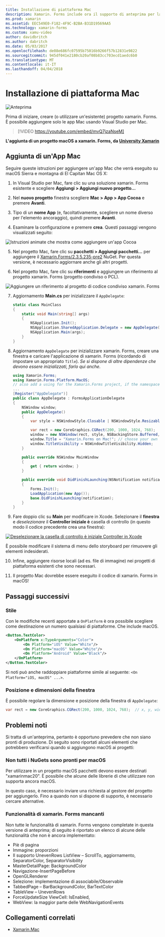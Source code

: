 ```yaml
---
title: Installazione di piattaforma Mac
description: Xamarin. Forms include ora il supporto di anteprima per la piattaforma Mac
ms.prod: xamarin
ms.assetid: EEC549E0-F182-4F9C-B2BA-B31D19569AA5
ms.technology: xamarin-forms
ms.custom: xamu-video
author: davidbritch
ms.author: dabritch
ms.date: 05/03/2017
ms.openlocfilehash: de08e686fc07595b75016b9266f57b12831e9822
ms.sourcegitcommit: 945df041e2180cb20af08b83cc703ecd1aedc6b0
ms.translationtype: MT
ms.contentlocale: it-IT
ms.lasthandoff: 04/04/2018
---
```

# <a name="mac-platform-setup"></a>Installazione di piattaforma Mac

![Anteprima](~/media/shared/preview.png)

Prima di iniziare, creare (o utilizzare un'esistente) progetto xamarin. Forms.
È possibile aggiungere solo le app Mac usando Visual Studio per Mac.

> [!VIDEO https://youtube.com/embed/mvQ7jzaNseM]

**L'aggiunta di un progetto macOS a xamarin. Forms, da [University Xamarin](https://university.xamarin.com/)**

## <a name="adding-a-mac-app"></a>Aggiunta di un'App Mac

Seguire queste istruzioni per aggiungere un'app Mac che verrà eseguito su macOS Sierra e montagna di El Capitan Mac OS X:

1. In Visual Studio per Mac, fare clic su una soluzione xamarin. Forms esistente e scegliere **Aggiungi > Aggiungi nuovo progetto...**

2. Nel **nuovo progetto** finestra scegliere **Mac > App > App Cocoa** e premere **Avanti**.

3. Tipo di un **nome App** (e, facoltativamente, scegliere un nome diverso per l'elemento ancoraggio), quindi premere **Avanti**.

4. Esaminare la configurazione e premere **crea**. Questi passaggi vengono visualizzati seguito:

  ![Istruzioni animate che mostra come aggiungere un'app Cocoa](mac-images/add-macos-proj.gif)

5. Nel progetto Mac, fare clic su **pacchetti > Aggiungi pacchetti...**  per aggiungere il [Xamarin.Forms/2.3.5.235-pre2](https://www.nuget.org/packages/Xamarin.Forms/2.3.5.235-pre2) NuGet. Per questa versione, è necessario aggiornare anche gli altri progetti.

6. Nel progetto Mac, fare clic su **riferimenti** e aggiungere un riferimento al progetto xamarin. Forms (progetto condiviso o PCL).

  ![Aggiungere un riferimento al progetto di codice condiviso xamarin. Forms](mac-images/references-sml.png)

7. Aggiornamento **Main.cs** per inizializzare il `AppDelegate`:

    ```csharp
    static class MainClass
    {
        static void Main(string[] args)
        {
            NSApplication.Init();
            NSApplication.SharedApplication.Delegate = new AppDelegate(); // add this line
            NSApplication.Main(args);
        }
    }
    ```

8. Aggiornamento `AppDelegate` per inizializzare xamarin. Forms, creare una finestra e caricare l'applicazione di xamarin. Forms (ricordando di impostare un appropriato `Title`). _Se si dispone di altre dipendenze che devono essere inizializzati, farlo qui anche._

    ```csharp
    using Xamarin.Forms;
    using Xamarin.Forms.Platform.MacOS;
    // also add a using for the Xamarin.Forms project, if the namespace is different to this file
    ...
    [Register("AppDelegate")]
    public class AppDelegate : FormsApplicationDelegate
    {
        NSWindow window;
        public AppDelegate()
        {
            var style = NSWindowStyle.Closable | NSWindowStyle.Resizable | NSWindowStyle.Titled;

            var rect = new CoreGraphics.CGRect(200, 1000, 1024, 768);
            window = new NSWindow(rect, style, NSBackingStore.Buffered, false);
            window.Title = "Xamarin.Forms on Mac!"; // choose your own Title here
            window.TitleVisibility = NSWindowTitleVisibility.Hidden;
        }

        public override NSWindow MainWindow
        {
            get { return window; }
        }

        public override void DidFinishLaunching(NSNotification notification)
        {
            Forms.Init();
            LoadApplication(new App());
            base.DidFinishLaunching(notification);
        }
    }
    ```

9. Fare doppio clic su **Main** per modificare in Xcode. Selezionare il **finestra** e _deselezionare_ il **Controller iniziale è** casella di controllo (in questo modo il codice precedente crea una finestra):

  [![Deselezionare la casella di controllo è iniziale Controller in Xcode](mac-images/xcode-init-controller-sml.png)](mac-images/xcode-init-controller.png#lightbox)

  È possibile modificare il sistema di menu dello storyboard per rimuovere gli elementi indesiderati.

10. Infine, aggiungere risorse locali (ad es. file di immagine) nei progetti di piattaforma esistenti che sono necessari.

11. Il progetto Mac dovrebbe essere eseguito il codice di xamarin. Forms in macOS!

## <a name="next-steps"></a>Passaggi successivi

### <a name="styling"></a>Stile

Con le modifiche recenti apportate a `OnPlatform` è ora possibile scegliere come destinazione un numero qualsiasi di piattaforme. Che include macOS.

```xml
<Button.TextColor>
    <OnPlatform x:TypeArguments="Color">
        <On Platform="iOS" Value="White"/>
        <On Platform="macOS" Value="White"/>
        <On Platform="Android" Value="Black"/>
    </OnPlatform>
</Button.TextColor>
```

Si noti può anche raddoppiare piattaforme simile al seguente: `<On Platform="iOS, macOS" ...>`.

### <a name="window-size-and-position"></a>Posizione e dimensioni della finestra

È possibile regolare la dimensione e posizione della finestra di `AppDelegate`:

```csharp
var rect = new CoreGraphics.CGRect(200, 1000, 1024, 768);  // x, y, width, height
```

## <a name="known-issues"></a>Problemi noti

Si tratta di un'anteprima, pertanto è opportuno prevedere che non siano pronti di produzione. Di seguito sono riportati alcuni elementi che potrebbero verificarsi quando si aggiungono macOS ai progetti:

### <a name="not-all-nugets-are-ready-for-macos"></a>Non tutti i NuGets sono pronti per macOS

Per utilizzare in un progetto macOS pacchetti devono essere destinati "xamarinmac20". È possibile che alcune delle librerie di che utilizzare non supporta ancora macOS.

In questo caso, è necessario inviare una richiesta al gestore del progetto per aggiungerlo. Fino a quando non si dispone di supporto, è necessario cercare alternative.

### <a name="missing-xamarinforms-features"></a>Funzionalità di xamarin. Forms mancanti

Non tutte le funzionalità di xamarin. Forms vengono completate in questa versione di anteprima; di seguito è riportato un elenco di alcune delle funzionalità che non è ancora implementato:

* Piè di pagina
* Immagine: proporzioni
* Il supporto UnevenRows ListView – ScrollTo, aggiornamento, SeparatorColor, SeparatorVisibility
* MasterDetailPage: BackgroundColor
* Navigazione-InsertPageBefore
* OpenGLRenderer
* Selezione: implementazione di associabile/Observable
* TabbedPage – BarBackgroundColor, BarTextColor
* TableView – UnevenRows
* ForceUpdateSize ViewCell: IsEnabled,
* WebView: la maggior parte delle WebNavigationEvents


## <a name="related-links"></a>Collegamenti correlati

- [Xamarin.Mac](~/mac/index.yml)
